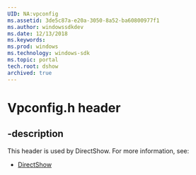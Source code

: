 ```yaml
---
UID: NA:vpconfig
ms.assetid: 3de5c87a-e20a-3050-8a52-ba60800977f1
ms.author: windowssdkdev
ms.date: 12/13/2018
ms.keywords: 
ms.prod: windows
ms.technology: windows-sdk
ms.topic: portal
tech.root: dshow
archived: true
---
```


# Vpconfig.h header


## -description


This header is used by DirectShow. For more information, see:

- [DirectShow](../_dshow)
